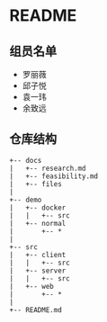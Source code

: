 # README

## 组员名单

- 罗丽薇
- 邱子悦
- 袁一玮
- 余致远

## 仓库结构

```code
+-- docs
|   +-- research.md
|   +-- feasibility.md
|   +-- files
|
+-- demo
|   +-- docker
|   |   +-- src
|   +-- normal
|       +-- *
|
+-- src
|   +-- client
|   |   +-- src
|   +-- server
|   |   +-- src
|   +-- web
|       +-- *
|
+-- README.md
```
